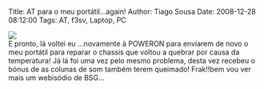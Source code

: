 Title: AT para o meu portátil…again!
Author: Tiago Sousa
Date: 2008-12-28 08:12:00
Tags: AT, f3sv, Laptop, PC


![](http://pcadvan.com.au/catalog/images/asus_f3sv.jpg)  
E pronto, lá voltei eu ...novamente à POWERON para enviarem de novo o meu portátil para reparar o chassis que voltou a quebrar por causa da temperatura! Já lá foi uma vez pelo mesmo problema, desta vez recebeu o bónus de as colunas de som também terem queimado! Frak!!bem vou ver mais um webisódio de BSG...  
